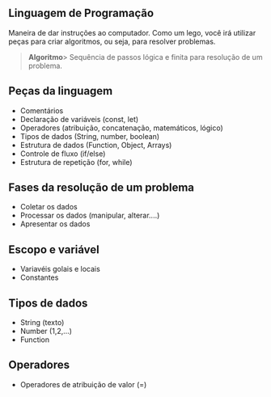 ## Linguagem de Programação

Maneira de dar instruções ao computador.
Como um lego, você irá utilizar peças para criar algoritmos, ou seja, para resolver problemas.

> **Algoritmo**> Sequência de passos lógica e finita para resolução de um problema.

## Peças da linguagem

- Comentários
- Declaração de variáveis (const, let)
- Operadores (atribuição, concatenação, matemáticos, lógico)
- Tipos de dados (String, number, boolean)
- Estrutura de dados (Function, Object, Arrays)
- Controle de fluxo (if/else)
- Estrutura de repetição (for, while)

## Fases da resolução de um problema
- Coletar os dados
- Processar os dados (manipular, alterar....)
- Apresentar os dados

## Escopo e variável
- Variavéis golais e locais
- Constantes

## Tipos de dados
- String (texto)
- Number (1,2,...)
- Function

## Operadores
- Operadores de atribuição de valor (=)
